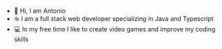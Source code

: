 - 👋 Hi, I am Antonio
- ☕ I am a full stack web developer specializing in Java and Typescript
- 💻 In my free time I like to create video games and improve my coding skills
